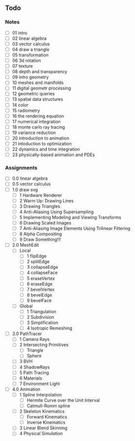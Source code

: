 ## Todo

### Notes


- [ ] 01 intro
- [ ] 02 linear algebra
- [ ] 03 vector calculus
- [ ] 04 draw a triangle
- [ ] 05 transformation
- [ ] 06 3d rotation
- [ ] 07 texture
- [ ] 08 depth and transparency
- [ ] 09 intro geometry
- [ ] 10 meshes and manifolds
- [ ] 11 digital geometr processing 
- [ ] 12 geometric queries 
- [ ] 13 spatial data structures 
- [ ] 14 color
- [ ] 15 radiometry 
- [ ] 16 the rendering equation 
- [ ] 17 numerical integration 
- [ ] 18 monte carlo ray tracing 
- [ ] 19 variance reduction 
- [ ] 20 introduction to animation 
- [ ] 21 intoduction to optimization 
- [ ] 22 dynamics and time integration 
- [ ] 23 physically-based animation and PDEs 
### Assignments

- [ ] 0.0 linear algebra
- [ ] 0.5 vector calculus
- [ ] 1.0 draw svg
  - [ ] 1 Hardware Renderer
  - [ ] 2 Warm Up: Drawing Lines
  - [ ] 3 Drawing Triangles
  - [ ] 4 Anti-Aliasing Using Supersampling
  - [ ] 5 Implementing Modeling and Viewing Transforms
  - [ ] 6 Drawing Scaled Images
  - [ ] 7 Anti-Aliasing Image Elements Using Trilinear Filtering
  - [ ] 8 Alpha Compositing
  - [ ] 9 Draw Something!!!
- [ ] 2.0 MeshEdit
  - [ ] Local
    - [ ] 1 flipEdge
    - [ ] 2 splitEdge
    - [ ] 3 collapseEdge
    - [ ] 4 collapseFace
    - [ ] 5 eraseVertex
    - [ ] 6 eraseEdge
    - [ ] 7 bevelVertex
    - [ ] 8 bevelEdge
    - [ ] 9 bevelFace
  - [ ] Global
    - [ ] 1 Triangulation
    - [ ] 2 Subdivision
    - [ ] 3 Simplification
    - [ ] 4 Isotropic Remeshing
- [ ] 3.0 PathTracer
  - [ ] 1 Camera Rays
  - [ ] 2 Intersecting Primitives
    - [ ] Triangle
    - [ ] Sphere
  - [ ] 3 BVH
  - [ ] 4 ShadowRays
  - [ ] 5 Path Tracing
  - [ ] 6 Materials
  - [ ] 7 Environment Light
- [ ] 4.0 Animation
  - [ ] 1 Spline Interpolation
    - [ ] Hermite Curve over the Unit Interval
    - [ ] Catmull-Romm spline
  - [ ] 2 Skeleton Kinematics
    - [ ] Forward Kinematics
    - [ ] Inverse Kinematics
  - [ ] 3 Linear Blend Skinning
  - [ ] 4 Physical Simulation
